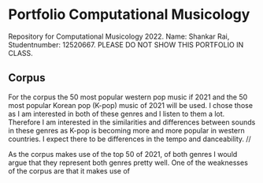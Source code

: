 # Portfolio Computational Musicology
Repository for Computational Musicology 2022.
Name: Shankar Rai, Studentnumber: 12520667.
PLEASE DO NOT SHOW THIS PORTFOLIO IN CLASS.

## Corpus
For the corpus the 50 most popular western pop music if 2021 and the 50 most popular Korean pop (K-pop) music of 2021 will be used. I chose those as I am interested in both of these genres and I listen to them a lot. Therefore I am interested in the similarities and differences between sounds in these genres as K-pop is becoming more and more popular in western countries. I expect there to be differences in the tempo and danceability. //

As the corpus makes use of the top 50 of 2021, of both genres I would argue that they represent both genres pretty well. One of the weaknesses of the corpus are that it makes use of 